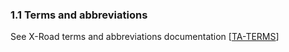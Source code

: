 ### 1.1 Terms and abbreviations

See X-Road terms and abbreviations documentation \[[TA-TERMS](#Ref_TERMS)\]